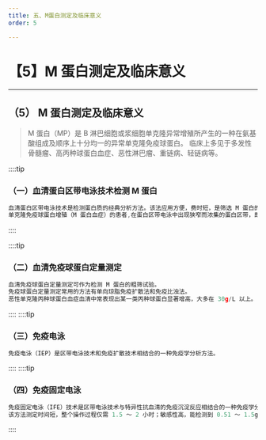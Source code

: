 ```yaml
---
title: 五、M蛋白测定及临床意义
order: 5

---
```


# 【5】M 蛋白测定及临床意义

<kaodian :text="'免疫学检验记忆卡'" />

<!-- ###### 第十八章 体液免疫球蛋白测定

> 临床免疫学检验 -->

<beitiM/>

---

## （5） M 蛋白测定及临床意义

<son :text="'免疫学检验记忆卡'" text212="（5） M 蛋白测定及临床意义" :textOption="[['熟练掌握','专业实践能力'],['熟练掌握','专业实践能力'],['熟练掌握','专业实践能力']]" />

> M 蛋白（MP）是 B 淋巴细胞或浆细胞单克隆异常增殖所产生的一种在氨基酸组成及顺序上十分均一的异常单克隆免疫球蛋白。
> 临床上多见于多发性骨髓瘤、高丙种球蛋白血症、恶性淋巴瘤、重链病、轻链病等。

::::tip

### （一）血清蛋白区带电泳技术检测 M 蛋白

```js
血清蛋白区带电泳技术是检测蛋白质的经典分析方法。该法应用方便，费时短，是筛选 M 蛋白的最基本方法。
单克隆免疫球蛋白增殖（M 蛋白血症）的患者,在蛋白区带电泳中出现狭窄而浓集的蛋白区带，即 M 蛋白带。
```

::::

::::tip

### （二）血清免疫球蛋白定量测定

```js
血清免疫球蛋白定量测定可作为检测 M 蛋白的粗筛试验。
免疫球蛋白定量测定常用的方法有单向琼脂免疫扩散法和免疫比浊法。
恶性单克隆丙种球蛋白血症血清中常表现出某一类丙种球蛋白显著增高，大多在 30g/L 以上。
```

::::
::::tip

### （三）免疫电泳

```js
免疫电泳（IEP）是区带电泳技术和免疫扩散技术相结合的一种免疫学分析方法。
```

::::
::::tip

### （四）免疫固定电泳

```js
免疫固定电泳（IFE）技术是区带电泳技术与特异性抗血清的免疫沉淀反应相结合的一种免疫学分析方法。是临床鉴定 M 蛋白最常用的方法。免疫固定电泳结合了蛋白质电泳的高分辨率和抗原抗体反应的特异性，它在许多实验室已经取代了传统的免疫电泳技术，成为单克隆抗体定性和分型鉴定的首选方法。
该方法测定时间短，整个操作过程仅需 1.5 ～ 2 小时；敏感性高，能检测到 0.51 ～ 1.5g/L 含量的单克隆蛋白；结果直观，易于分析和判定。
```

::::
